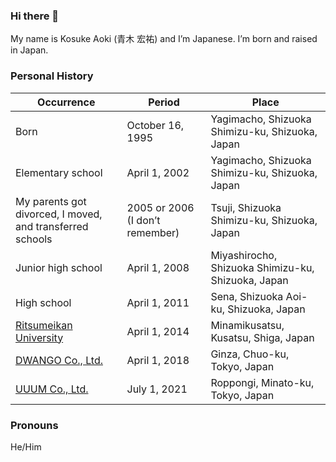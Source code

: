 ### Hi there 👋
My name is Kosuke Aoki (青木 宏祐) and I’m Japanese. I’m born and raised in Japan.

### Personal History

| Occurrence                                                | Period                          | Place                                              |
| --------------------------------------------------------- | ------------------------------- | -------------------------------------------------- |
| Born                                                      | October 16, 1995                | Yagimacho, Shizuoka Shimizu-ku, Shizuoka, Japan    |
| Elementary school                                         | April 1, 2002                   | Yagimacho, Shizuoka Shimizu-ku, Shizuoka, Japan    |
| My parents got divorced, I moved, and transferred schools | 2005 or 2006 (I don’t remember) | Tsuji, Shizuoka Shimizu-ku, Shizuoka, Japan        |
| Junior high school                                        | April 1, 2008                   | Miyashirocho, Shizuoka Shimizu-ku, Shizuoka, Japan |
| High school                                               | April 1, 2011                   | Sena, Shizuoka Aoi-ku, Shizuoka, Japan             |
| [Ritsumeikan University](http://en.ritsumei.ac.jp/)       | April 1, 2014                   | Minamikusatsu, Kusatsu, Shiga, Japan               |
| [DWANGO Co., Ltd.](https://en.dwango.co.jp/)              | April 1, 2018                   | Ginza, Chuo-ku, Tokyo, Japan                       |
| [UUUM Co., Ltd.](https://en.uuum.co.jp/)                  | July 1, 2021                    | Roppongi, Minato-ku, Tokyo, Japan                  |

### Pronouns
He/Him

<!--
**noraworld/noraworld** is a ✨ _special_ ✨ repository because its `README.md` (this file) appears on your GitHub profile.

Here are some ideas to get you started:

- 🔭 I’m currently working on ...
- 🌱 I’m currently learning ...
- 👯 I’m looking to collaborate on ...
- 🤔 I’m looking for help with ...
- 💬 Ask me about ...
- 📫 How to reach me: ...
- 😄 Pronouns: ...
- ⚡ Fun fact: ...
-->
